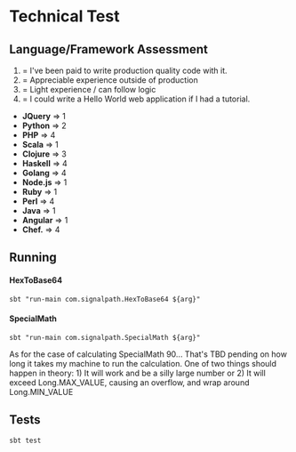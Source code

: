 # Technical Test

## Language/Framework Assessment

1) = I've been paid to write production quality code with it.
2) = Appreciable experience outside of production
3) = Light experience / can follow logic
4) = I could write a Hello World web application if I had a tutorial. 

- __JQuery__  => 1
- __Python__  => 2
- __PHP__     => 4
- __Scala__   => 1
- __Clojure__ => 3
- __Haskell__ => 4
- __Golang__  => 4
- __Node.js__ => 1
- __Ruby__    => 1
- __Perl__    => 4
- __Java__    => 1
- __Angular__ => 1
- __Chef.__   => 4

## Running
#### HexToBase64
```
sbt "run-main com.signalpath.HexToBase64 ${arg}"
```

#### SpecialMath
```
sbt "run-main com.signalpath.SpecialMath ${arg}"
```
As for the case of calculating SpecialMath 90... That's TBD pending on how long it takes my machine to run 
the calculation. One of two things should happen in theory: 1) It will work and be a silly large number
or 2) It will exceed Long.MAX_VALUE, causing an overflow, and wrap around Long.MIN_VALUE

## Tests
```
sbt test
```